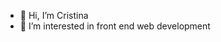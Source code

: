 - 👋 Hi, I’m Cristina
- 👀 I’m interested in front end web development

<!---
czhang0141/czhang0141 is a ✨ special ✨ repository because its `README.md` (this file) appears on your GitHub profile.
You can click the Preview link to take a look at your changes.
--->
